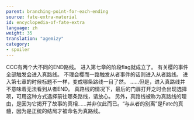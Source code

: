 ```yaml
---
parent: branching-point-for-each-ending
source: fate-extra-material
id: encyclopedia-of-fate-extra
language: zh
weight: 35
translation: "agemizy"
category:
- spoiler
---
```


CCC有两个大不同的END路线。
进入第七章的阶段flag就成立了。
有关樱的事件全部触发会进入真路线。
不理会樱而一路触发从者事件的话则进入从者路线。
进入第七章的时候标题不一样，变成哪条路线一目了然。
……但是，进入真路线并不意味着无法看到从者END。
真路线的情况下，最后的门扉打开之时会出现选择项，可用这种方式选择前往哪条路线，请放心。
另外，真路线被称为真路线的理由，是因为它揭开了故事的真相……并非仅此而已。“与从者的别离”是Fate的真髓，因为是正统的结局才被命名为真路线。

